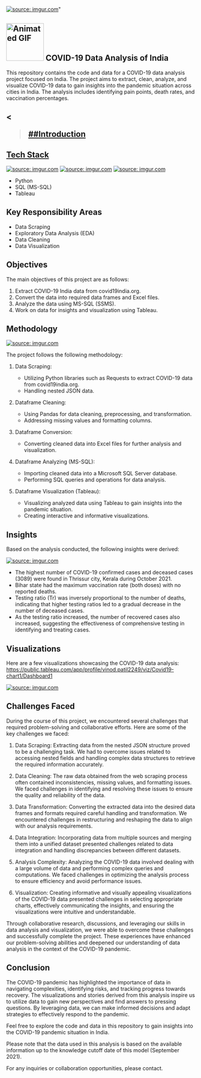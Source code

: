 <a href="https://imgur.com/wjM3LCG"><img src="https://i.imgur.com/wjM3LCG.jpg" title="source: imgur.com" /></a>"

## <a href="https://imgur.com/SRujbkj"><img src="https://i.imgur.com/SRujbkj.gif" alt="Animated GIF" width="100" height="100"></a>  COVID-19 Data Analysis of India


This repository contains the code and data for a COVID-19 data analysis project focused on India. The project aims to extract, clean, analyze, and visualize COVID-19 data to gain insights into the pandemic situation across cities in India. The analysis includes identifying pain points, death rates, and vaccination percentages.

## <<blockquote class="imgur-embed-pub" lang="en" data-id="rp2RgDV"><a href="https://imgur.com/rp2RgDV">##Introduction
## Tech Stack

<a href="https://imgur.com/IWTYHaS"><img src="https://i.imgur.com/IWTYHaS.jpg" title="source: imgur.com" /></a>    <a href="https://imgur.com/uKgvaMq"><img src="https://i.imgur.com/uKgvaMq.png" title="source: imgur.com" /></a>       <a href="https://imgur.com/xlaBiS2"><img src="https://i.imgur.com/xlaBiS2.png" title="source: imgur.com" /></a>


- Python
- SQL (MS-SQL)
- Tableau

## Key Responsibility Areas

- Data Scraping
- Exploratory Data Analysis (EDA)
- Data Cleaning
- Data Visualization

## Objectives

The main objectives of this project are as follows:

1. Extract COVID-19 India data from covid19india.org.
2. Convert the data into required data frames and Excel files.
3. Analyze the data using MS-SQL (SSMS).
4. Work on data for insights and visualization using Tableau.

## Methodology

<a href="https://imgur.com/eT68L0o"><img src="https://i.imgur.com/eT68L0o.png" title="source: imgur.com" /></a>

The project follows the following methodology:

1. Data Scraping:
   - Utilizing Python libraries such as Requests to extract COVID-19 data from covid19india.org.
   - Handling nested JSON data.

2. Dataframe Cleaning:
   - Using Pandas for data cleaning, preprocessing, and transformation.
   - Addressing missing values and formatting columns.

3. Dataframe Conversion:
   - Converting cleaned data into Excel files for further analysis and visualization.

4. Dataframe Analyzing (MS-SQL):
   - Importing cleaned data into a Microsoft SQL Server database.
   - Performing SQL queries and operations for data analysis.

5. Dataframe Visualization (Tableau):
   - Visualizing analyzed data using Tableau to gain insights into the pandemic situation.
   - Creating interactive and informative visualizations.

## Insights

Based on the analysis conducted, the following insights were derived:

<a href="https://imgur.com/FwDVYC8"><img src="https://i.imgur.com/FwDVYC8.png" title="source: imgur.com" /></a>

- The highest number of COVID-19 confirmed cases and deceased cases (3089) were found in Thrissur city, Kerala during October 2021.
- Bihar state had the maximum vaccination rate (both doses) with no reported deaths.
- Testing ratio (Tr) was inversely proportional to the number of deaths, indicating that higher testing ratios led to a gradual decrease in the number of deceased cases.
- As the testing ratio increased, the number of recovered cases also increased, suggesting the effectiveness of comprehensive testing in identifying and treating cases.

## Visualizations

Here are a few visualizations showcasing the COVID-19 data analysis:
https://public.tableau.com/app/profile/vinod.patil2249/viz/Covid19-chart1/Dashboard1

<a href="https://imgur.com/ctOTXvh"><img src="https://i.imgur.com/ctOTXvh.png" title="source: imgur.com" /></a>


## Challenges Faced

During the course of this project, we encountered several challenges that required problem-solving and collaborative efforts. Here are some of the key challenges we faced:

1. Data Scraping: Extracting data from the nested JSON structure proved to be a challenging task. We had to overcome issues related to accessing nested fields and handling complex data structures to retrieve the required information accurately.

2. Data Cleaning: The raw data obtained from the web scraping process often contained inconsistencies, missing values, and formatting issues. We faced challenges in identifying and resolving these issues to ensure the quality and reliability of the data.

3. Data Transformation: Converting the extracted data into the desired data frames and formats required careful handling and transformation. We encountered challenges in restructuring and reshaping the data to align with our analysis requirements.

4. Data Integration: Incorporating data from multiple sources and merging them into a unified dataset presented challenges related to data integration and handling discrepancies between different datasets.

5. Analysis Complexity: Analyzing the COVID-19 data involved dealing with a large volume of data and performing complex queries and computations. We faced challenges in optimizing the analysis process to ensure efficiency and avoid performance issues.

6. Visualization: Creating informative and visually appealing visualizations of the COVID-19 data presented challenges in selecting appropriate charts, effectively communicating the insights, and ensuring the visualizations were intuitive and understandable.

Through collaborative research, discussions, and leveraging our skills in data analysis and visualization, we were able to overcome these challenges and successfully complete the project. These experiences have enhanced our problem-solving abilities and deepened our understanding of data analysis in the context of the COVID-19 pandemic.

## Conclusion

The COVID-19 pandemic has highlighted the importance of data in navigating complexities, identifying risks, and tracking progress towards recovery. The visualizations and stories derived from this analysis inspire us to utilize data to gain new perspectives and find answers to pressing questions. By leveraging data, we can make informed decisions and adapt strategies to effectively respond to the pandemic.

Feel free to explore the code and data in this repository to gain insights into the COVID-19 pandemic situation in India.

Please note that the data used in this analysis is based on the available information up to the knowledge cutoff date of this model (September 2021).

For any inquiries or collaboration opportunities, please contact.
